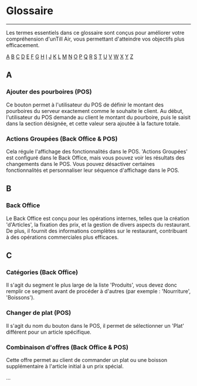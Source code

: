 # Glossaire

----------

Les termes essentiels dans ce glossaire sont conçus pour améliorer votre compréhension d'unTill Air, vous permettant d'atteindre vos objectifs plus efficacement.

[A](glossary.md#a) [B](glossary.md#b) [C](glossary.md#c) [D](glossary.md#d) [E](glossary.md#e) [F](glossary.md#f) [G](glossary.md#g) [H](glossary.md#h) [I](glossary.md#i) [J](glossary.md#j) [K](glossary.md#k) [L](glossary.md#l) [M](glossary.md#m) [N](glossary.md#n) [O](glossary.md#o) [P](glossary.md#p) [Q](glossary.md#q) [R](glossary.md#r) [S](glossary.md#s) [T](glossary.md#t) [U](glossary.md#u) [V](glossary.md#v) [W](glossary.md#w) [X](glossary.md#x) [Y](glossary.md#y) [Z](glossary.md#z)

## A

### Ajouter des pourboires (POS)
Ce bouton permet à l'utilisateur du POS de définir le montant des pourboires du serveur exactement comme le souhaite le client. Au début, l'utilisateur du POS demande au client le montant du pourboire, puis le saisit dans la section désignée, et cette valeur sera ajoutée à la facture totale.

### Actions Groupées (Back Office & POS)
Cela régule l'affichage des fonctionnalités dans le POS. 'Actions Groupées' est configuré dans le Back Office, mais vous pouvez voir les résultats des changements dans le POS. Vous pouvez désactiver certaines fonctionnalités et personnaliser leur séquence d'affichage dans le POS.

## B

### Back Office
Le Back Office est conçu pour les opérations internes, telles que la création 'd'Articles', la fixation des prix, et la gestion de divers aspects du restaurant. De plus, il fournit des informations complètes sur le restaurant, contribuant à des opérations commerciales plus efficaces.

## C

### Catégories (Back Office)
Il s'agit du segment le plus large de la liste 'Produits', vous devez donc remplir ce segment avant de procéder à d'autres (par exemple : 'Nourriture', 'Boissons').

### Changer de plat (POS)
Il s'agit du nom du bouton dans le POS, il permet de sélectionner un 'Plat' différent pour un article spécifique.

### Combinaison d'offres (Back Office & POS)
Cette offre permet au client de commander un plat ou une boisson supplémentaire à l'article initial à un prix spécial.

...


